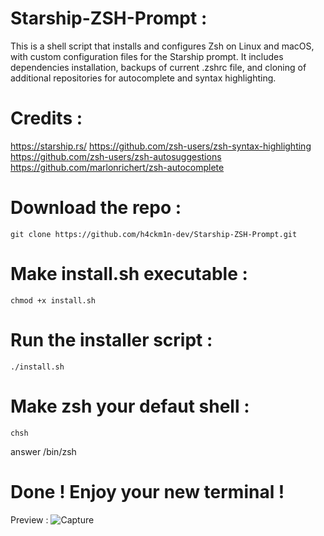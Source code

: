 # Starship-ZSH-Prompt :
This is a shell script that installs and configures Zsh on Linux and macOS, with custom configuration files for the Starship prompt. It includes dependencies installation, backups of current .zshrc file, and cloning of additional repositories for autocomplete and syntax highlighting.

# Credits :
https://starship.rs/
https://github.com/zsh-users/zsh-syntax-highlighting
https://github.com/zsh-users/zsh-autosuggestions
https://github.com/marlonrichert/zsh-autocomplete

# Download the repo :
```
git clone https://github.com/h4ckm1n-dev/Starship-ZSH-Prompt.git
```
# Make install.sh executable :
```
chmod +x install.sh
```
# Run the installer script :
```
./install.sh
```
# Make zsh your defaut shell :
```
chsh
```
answer /bin/zsh

# Done ! Enjoy your new terminal !

Preview :
![Capture](https://user-images.githubusercontent.com/97511408/214269720-3dd3e9bd-45dd-4acc-84ea-3e0a046160d4.PNG)
